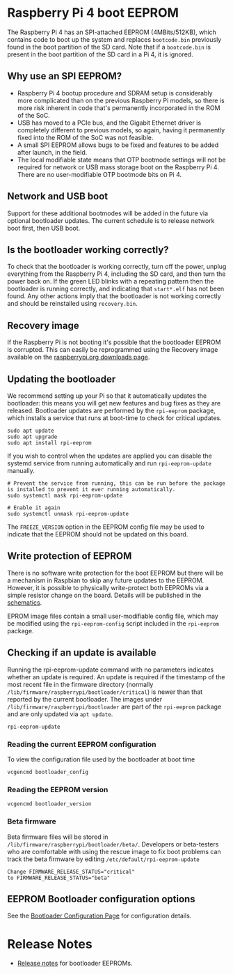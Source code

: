 # Raspberry Pi 4 boot EEPROM

The Raspberry Pi 4 has an SPI-attached EEPROM (4MBits/512KB), which contains code to boot up the system and replaces `bootcode.bin` previously found in the boot partition of the SD card. Note that if a `bootcode.bin` is present in the boot partition of the SD card in a Pi 4, it is ignored.

## Why use an SPI EEPROM?

 - Raspberry Pi 4 bootup procedure and SDRAM setup is considerably more complicated than on the previous Raspberry Pi models, so there is more risk inherent in code that's permanently incorporated in the ROM of the SoC.
 - USB has moved to a PCIe bus, and the Gigabit Ethernet driver is completely different to previous models, so again, having it permanently fixed into the ROM of the SoC was not feasible.
 - A small SPI EEPROM allows bugs to be fixed and features to be added after launch, in the field.
 - The local modifiable state means that OTP bootmode settings will not be required for network or USB mass storage boot on the Raspberry Pi 4. There are no user-modifiable OTP bootmode bits on Pi 4.

## Network and USB boot

Support for these additional bootmodes will be added in the future via optional bootloader updates. The current schedule is to release network boot first, then USB boot.

## Is the bootloader working correctly?

To check that the bootloader is working correctly, turn off the power, unplug everything from the Raspberry Pi 4, including the SD card, and then turn the power back on. If the green LED blinks with a repeating pattern then the bootloader is running correctly, and indicating that `start*.elf` has not been found. Any other actions imply that the bootloader is not working correctly and should be reinstalled using `recovery.bin`.

## Recovery image

If the Raspberry Pi is not booting it's possible that the bootloader EEPROM is corrupted. This can easily be reprogrammed using the Recovery image available on the [raspberrypi.org downloads page](https://www.raspberrypi.org/downloads/).

## Updating the bootloader

We recommend setting up your Pi so that it automatically updates the bootloader: this means you will get new features and bug fixes as they are released. Bootloader updates are performed by the `rpi-eeprom` package, which installs a service that runs at boot-time to check for critical updates.

```
sudo apt update
sudo apt upgrade
sudo apt install rpi-eeprom
```

If you wish to control when the updates are applied you can disable the systemd service from running automatically and run `rpi-eeprom-update` manually.

```
# Prevent the service from running, this can be run before the package is installed to prevent it ever running automatically.
sudo systemctl mask rpi-eeprom-update

# Enable it again
sudo systemctl unmask rpi-eeprom-update
```

The `FREEZE_VERSION` option in the EEPROM config file may be used to indicate that the EEPROM should not be updated on this board. 

## Write protection of EEPROM

There is no software write protection for the boot EEPROM but there will be a mechanism in Raspbian to skip any future updates to the EEPROM. However, it is possible to physically write-protect both EEPROMs via a simple resistor change on the board. Details will be published in the [schematics](./schematics/README.md).


EPROM image files contain a small user-modifiable config file, which may be modified using the `rpi-eeprom-config` script included in the `rpi-eeprom` package.


## Checking if an update is available

Running the rpi-eeprom-update command with no parameters indicates whether an update is required. An update is required if the timestamp of the most recent file in the firmware directory (normally `/lib/firmware/raspberrypi/bootloader/critical`) is newer than that reported
by the current bootloader.
The images under `/lib/firmware/raspberrypi/bootloader` are part of the `rpi-eeprom` package and are only updated via `apt update`.

```
rpi-eeprom-update
```

### Reading the current EEPROM configuration

To view the configuration file used by the bootloader at boot time
```
vcgencmd bootloader_config
```

### Reading the EEPROM version
```
vcgencmd bootloader_version
```

### Beta firmware
Beta firmware files will be stored in `/lib/firmware/raspberrypi/bootloader/beta/`. Developers or beta-testers who are comfortable with using the rescue image to fix boot problems can track the beta firmware by editing `/etc/default/rpi-eeprom-update` 
```
Change FIRMWARE_RELEASE_STATUS="critical"
to FIRMWARE_RELEASE_STATUS="beta"
```

## EEPROM Bootloader configuration options

See the [Bootloader Configuration Page](./bootmodes/bcm2711_bootloader_config.md) for configuration details.

# Release Notes
* [Release notes](https://github.com/raspberrypi/rpi-eeprom/blob/master/firmware/release-notes.md) for bootloader EEPROMs.


